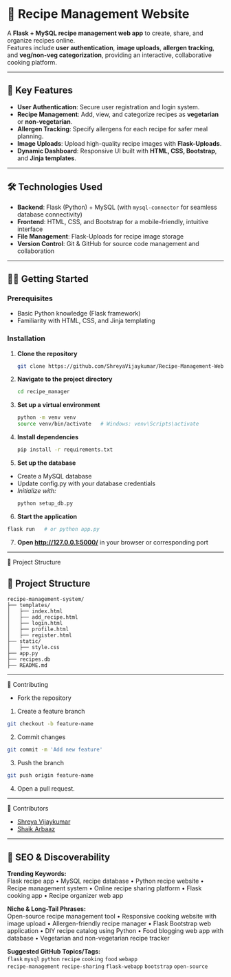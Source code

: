 # 🍲 Recipe Management Website
A **Flask + MySQL recipe management web app** to create, share, and organize recipes online.  
Features include **user authentication**, **image uploads**, **allergen tracking**, and **veg/non-veg categorization**, providing an interactive, collaborative cooking platform.

---

## 🚀 Key Features
- **User Authentication**: Secure user registration and login system.  
- **Recipe Management**: Add, view, and categorize recipes as **vegetarian** or **non-vegetarian**.  
- **Allergen Tracking**: Specify allergens for each recipe for safer meal planning.  
- **Image Uploads**: Upload high-quality recipe images with **Flask-Uploads**.  
- **Dynamic Dashboard**: Responsive UI built with **HTML, CSS, Bootstrap**, and **Jinja templates**.

---

## 🛠️ Technologies Used
- **Backend**: Flask (Python) + MySQL (with `mysql-connector` for seamless database connectivity)  
- **Frontend**: HTML, CSS, and Bootstrap for a mobile-friendly, intuitive interface  
- **File Management**: Flask-Uploads for recipe image storage  
- **Version Control**: Git & GitHub for source code management and collaboration

---

## 🧑‍🍳 Getting Started

### Prerequisites
- Basic Python knowledge (Flask framework)  
- Familiarity with HTML, CSS, and Jinja templating  

### Installation
1. **Clone the repository**
   ```bash
   git clone https://github.com/ShreyaVijaykumar/Recipe-Management-Website.git
   ```
   
2. **Navigate to the project directory**
   ```bash
   cd recipe_manager
   ```
   
3. **Set up a virtual environment**
   ```bash
   python -m venv venv
   source venv/bin/activate   # Windows: venv\Scripts\activate
   ```
   
4. **Install dependencies**
   ```bash
   pip install -r requirements.txt
   ```
   
5. **Set up the database**
- Create a MySQL database
- Update config.py with your database credentials
- *Initialize with:*
  ```bash
  python setup_db.py
  ```

6. **Start the application**
  ```bash
  flask run   # or python app.py
  ```

7. **Open http://127.0.0.1:5000/**
 in your browser or corresponding port

---

📂 Project Structure

## 📂 Project Structure

```text
recipe-management-system/
├── templates/
│   ├── index.html
│   ├── add_recipe.html
│   ├── login.html
│   ├── profile.html
│   ├── register.html
├── static/
│   ├── style.css
├── app.py
├── recipes.db
├── README.md
```

---

🤝 Contributing

- Fork the repository
1) Create a feature branch
  ```bash 
  git checkout -b feature-name
  ```

2) Commit changes
  ```bash
  git commit -m 'Add new feature'
  ```

3) Push the branch
  ```bash
  git push origin feature-name
  ```
4) Open a pull request.

---

👥 Contributors

- [Shreya Vijaykumar](https://github.com/ShreyaVijaykumar)  
- [Shaik Arbaaz](https://github.com/ShaikArbaaz)

---

## 🔎 SEO & Discoverability

**Trending Keywords:**  
Flask recipe app • MySQL recipe database • Python recipe website • Recipe management system • Online recipe sharing platform • Flask cooking app • Recipe organizer web app

**Niche & Long-Tail Phrases:**  
Open-source recipe management tool • Responsive cooking website with image upload • Allergen-friendly recipe manager • Flask Bootstrap web application • DIY recipe catalog using Python • Food blogging web app with database • Vegetarian and non-vegetarian recipe tracker

**Suggested GitHub Topics/Tags:**  
`flask` `mysql` `python` `recipe` `cooking` `food` `webapp`  
`recipe-management` `recipe-sharing` `flask-webapp` `bootstrap` `open-source`

